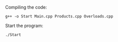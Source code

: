 Compiling the code:
```
g++ -o Start Main.cpp Products.cpp Overloads.cpp
```

Start the program:
```
./Start
```